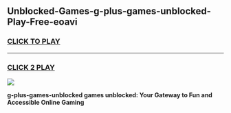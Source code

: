 
## Unblocked-Games-g-plus-games-unblocked-Play-Free-eoavi
<h3>
<a href="https://premium76.site?title=g-plus-games-unblocked&ref=20A">CLICK TO PLAY</a></h3>
<hr>

<h3>
<a href="https://premium76.site?title=g-plus-games-unblocked&ref=20A">CLICK 2 PLAY</a>
  
</h3>

<a href="https://premium76.site?title=g-plus-games-unblocked&ref=20A"><img src="https://clearcache.store/games.png"></a>


**g-plus-games-unblocked games unblocked: Your Gateway to Fun and Accessible Online Gaming**
